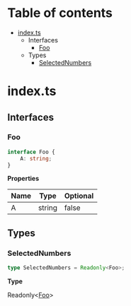 # Table of contents

* [index.ts][SourceFile-1]
    * Interfaces
        * [Foo][InterfaceDeclaration-7]
    * Types
        * [SelectedNumbers][TypeAliasDeclaration-5]

# index.ts

## Interfaces

### Foo

```typescript
interface Foo {
    A: string;
}
```

**Properties**

| Name | Type   | Optional |
| ---- | ------ | -------- |
| A    | string | false    |

## Types

### SelectedNumbers

```typescript
type SelectedNumbers = Readonly<Foo>;
```

**Type**

Readonly<[Foo][InterfaceDeclaration-7]>

[SourceFile-1]: index.md#indexts
[InterfaceDeclaration-7]: index.md#foo
[TypeAliasDeclaration-5]: index.md#selectednumbers
[InterfaceDeclaration-7]: index.md#foo